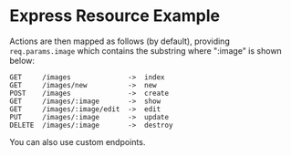 # Express Resource Example
Actions are then mapped as follows (by default), providing `req.params.image` which contains the substring where ":image" is shown below:

    GET     /images              ->  index
    GET     /images/new          ->  new
    POST    /images              ->  create
    GET     /images/:image       ->  show
    GET     /images/:image/edit  ->  edit
    PUT     /images/:image       ->  update
    DELETE  /images/:image       ->  destroy


You can also use custom endpoints.
